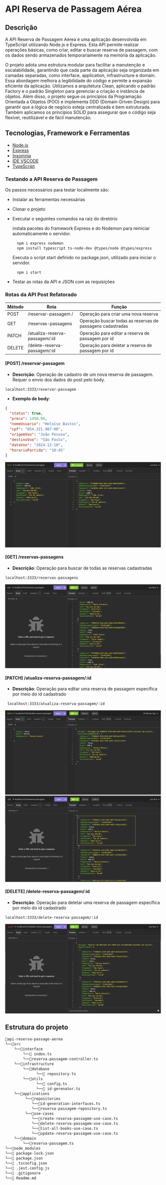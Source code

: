 # API Reserva de Passagem Aérea 

## Descrição

A API Reserva de Passagem Aérea é uma aplicação desenvolvida em TypeScript utilizando Node.js e Express. Esta API permite realizar operações básicas, como criar, editar e buscar reserva de passagem, com os dados sendo armazenados temporariamente na memória da aplicação.

O projeto adota uma estrutura modular para facilitar a manutenção e escalabilidade, garantindo que cada parte da aplicação seja organizada em camadas separadas, como interface, application, infrastructure e domain. Essa abordagem melhora a legibilidade do código e permite a expansão eficiente da aplicação. Utilizamos a arquitetura Clean, aplicando o padrão Factory e o padrão Singleton para gerenciar a criação e instância de objetos. Além disso, o projeto segue os princípios da Programação Orientada a Objetos (POO) e implementa DDD (Domain-Driven Design) para garantir que a lógica de negócio esteja centralizada e bem estruturada. Também aplicamos os princípios SOLID para assegurar que o código seja flexível, reutilizável e de fácil manutenção.

## Tecnologias, Framework e Ferramentas

- [Node.js](https://nodejs.org/en)
- [Express](https://expressjs.com/)
- [Insomnia](https://insomnia.rest/download)
- [IDE VSCODE](https://code.visualstudio.com/download)
- [TypeScript](https://www.typescriptlang.org/)
### Testando a API Reserva de Passagem

Os passos necessários para testar localmente são:

- Instalar as ferramentas necessárias
- Clonar o projeto
- Executar o seguintes comandos na raiz do diretório

  instala pacotes do framework Express e do Nodemon para reiniciar automaticamente o servidor.
  ```plaintext
    npm i express nodemon
    npm install typescript ts-node-dev @types/node @types/express
   ```
 
  Executa o script start definido no package.json, utilizado para iniciar o servidor. 
  ```plaintext
    npm i start
   ```
- Testar as rotas da API e JSON com as requisições

### Rotas da API Post Refatorado 

| Método | Rota                                | Função                                            |
| ------ | ----------------------------------- | ------------------------------------------------- |
| POST   | /reservar-passagem   /                  | Operação para criar uma nova reserva                 |
| GET    | /reservas-passagens                | Operação buscar todas as reservas de passagens cadastradas       |
| PATCH    | /atualiza-reserva-passagem/:id   | Operação para editar a reserva de passagem por id        |
| DELETE    | /delete-reserva-passagem/:id          | Operação para deletar a reserva de passagem por id        |




#### [POST] /reservar-passagem
- **Descrição**: Operação de cadastro de um nova reserva de passagem. Requer o envio dos dados do post pelo body.

```plainttext
localhost:3333/reservar-passagem
```
- **Exemplo de body**:

```json
{
  "status": true,
  "preco": 1450.00,
  "nomeUsuario": "Heloíse Bastos",
  "cpf": "654.321.987-00",
  "origemVoo": "João Pessoa",
  "destinoVoo": "São Paulo",
  "dataVoo": "2024-12-10",
  "horarioPartida": "18:45"
}
```
![post](imagens_insomnia/post.png)

#### [GET] /reservas-passagens
- **Descrição**: Operação  para buscar de todas as reservas cadastradas

```plaintext
localhost:3333/reservas-passagens
```
![getposts](imagens_insomnia/getreservas.png)

#### [PATCH] /atualiza-reserva-passagem/:id

- **Descrição**: Operação para editar uma reserva de passagem específica por meio do id cadastrado

```plaintext
 localhost:3333/atualiza-reserva-passagem/:id
```
![patch](imagens_insomnia/patch.png)
![patch](imagens_insomnia/getReservaEditada.png)


#### [DELETE] /delete-reserva-passagem/:id

- **Descrição**: Operação para deletar uma reserva de passagem específica por meio do id cadastrado

```plaintext
localhost:3333/delete-reserva-passagem/:id
```
![delete](imagens_insomnia/delete.png)

## Estrutura do projeto

```plaintext
📂api-reserva-passage-aerea
└──📂src
    └──📂interface
        └──📄 index.ts
        └──📄reserva-passagem-controller.ts
    └──📂infrastructure
        └──📂database
              └──📄 repository.ts
        └──📂utils
              └──📄 config.ts
              └──📄 id-gerenator.ts
    └──📂applications
         └──📂repositories
            └──📄id-generation-interfaces.ts
            └──📄reserva-passagem-repository.ts
         └──📂use-cases
            └──📄create-reserva-passagem-use-case.ts
            └──📄delete-reserva-passagem-use-case.ts
            └──📄list-all-books-use-case.ts
            └──📄update-reserva-passagem-use-case.ts
    └──📂domain
        └──📄reserva-passagem.ts
└──📂node_modules
└──📄 package-lock.json
└──📄 package.json
└──📄 .tsconfig.json
└──📄 .jest.config.js
└──📄 .gitigonore
└──📄 Readme.md


